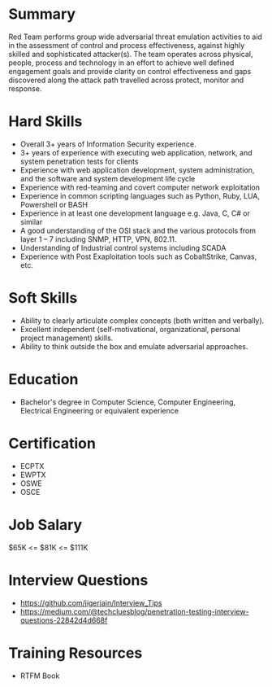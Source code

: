 # Summary
Red Team performs group wide adversarial threat emulation activities to aid in the assessment of control and process effectiveness, against highly skilled and sophisticated attacker(s). The team operates across physical, people, process and technology in an effort to achieve well defined engagement goals and provide clarity on control effectiveness and gaps discovered along the attack path travelled across protect, monitor and response.


# Hard Skills
* Overall 3+ years of Information Security experience.
* 3+ years of experience with executing web application, network, and system penetration tests for clients
* Experience with web application development, system administration, and the software and system development life cycle
* Experience with red-teaming and covert computer network exploitation
* Experience in common scripting languages such as Python, Ruby, LUA, Powershell or BASH
* Experience in at least one development language e.g. Java, C, C# or similar
* A good understanding of the OSI stack and the various protocols from layer 1 – 7 including SNMP, HTTP, VPN, 802.11.
* Understanding of Industrial control systems including SCADA
* Experience with Post Exaploitation tools such as CobaltStrike, Canvas, etc.


# Soft Skills
* Ability to clearly articulate complex concepts (both written and verbally).
* Excellent independent (self-motivational, organizational, personal project management) skills.
* Ability to think outside the box and emulate adversarial approaches.


# Education
  * Bachelor's degree in Computer Science, Computer Engineering, Electrical Engineering or equivalent experience


# Certification
  * ECPTX
  * EWPTX
  * OSWE
  * OSCE


# Job Salary
$65K <= $81K <= $111K


# Interview Questions
 * https://github.com/jigerjain/Interview_Tips
 * https://medium.com/@techcluesblog/penetration-testing-interview-questions-22842d4d668f


# Training Resources
  * RTFM Book



